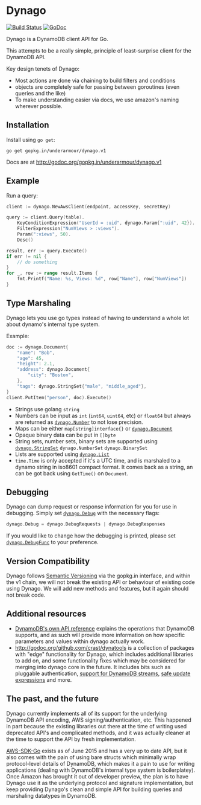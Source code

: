 Dynago
======

[![Build Status](https://travis-ci.org/underarmour/dynago.svg?branch=master)](https://travis-ci.org/underarmour/dynago) [![GoDoc](https://godoc.org/gopkg.in/underarmour/dynago.v1?status.svg)](https://godoc.org/gopkg.in/underarmour/dynago.v1)

Dynago is a DynamoDB client API for Go.

This attempts to be a really simple, principle of least-surprise client for the DynamoDB API.

Key design tenets of Dynago:

 * Most actions are done via chaining to build filters and conditions
 * objects are completely safe for passing between goroutines (even queries and the like)
 * To make understanding easier via docs, we use amazon's naming wherever possible.

Installation
------------
Install using `go get`:

    go get gopkg.in/underarmour/dynago.v1

Docs are at http://godoc.org/gopkg.in/underarmour/dynago.v1

Example
-------

Run a query:

```go
client := dynago.NewAwsClient(endpoint, accessKey, secretKey)

query := client.Query(table).
	KeyConditionExpression("UserId = :uid", dynago.Param{":uid", 42}).
	FilterExpression("NumViews > :views").
	Param(":views", 50).
	Desc()

result, err := query.Execute()
if err != nil {
	// do something
}
for _, row := range result.Items {
	fmt.Printf("Name: %s, Views: %d", row["Name"], row["NumViews"])
}
```

Type Marshaling
---------------

Dynago lets you use go types instead of having to understand a whole lot about dynamo's internal type system.

Example:

```go
doc := dynago.Document{
	"name": "Bob",
	"age": 45,
	"height": 2.1,
	"address": dynago.Document{
		"city": "Boston",
	},
	"tags": dynago.StringSet{"male", "middle_aged"},
}
client.PutItem("person", doc).Execute()
```

 * Strings use golang `string`
 * Numbers can be input as `int` (`int64`, `uint64`, etc) or `float64` but always are returned as [`dynago.Number`][dynagoNumber] to not lose precision.
 * Maps can be either `map[string]interface{}` or [`dynago.Document`][dynagoDocument]
 * Opaque binary data can be put in `[]byte`
 * String sets, number sets, binary sets are supported using [`dynago.StringSet`][dynagoStringSet] `dynago.NumberSet` `dynago.BinarySet`
 * Lists are supported using [`dynago.List`][dynagoList]
 * `time.Time` is only accepted if it's a UTC time, and is marshaled to a dynamo string in iso8601 compact format. It comes back as a string, an can be got back using `GetTime()` on `Document`.

[dynagoDocument]: http://godoc.org/gopkg.in/underarmour/dynago.v1#Document
[dynagoList]: http://godoc.org/gopkg.in/underarmour/dynago.v1#List
[dynagoNumber]: http://godoc.org/gopkg.in/underarmour/dynago.v1#Number
[dynagoStringSet]: http://godoc.org/gopkg.in/underarmour/dynago.v1#StringSet

Debugging
---------

Dynago can dump request or response information for you for use in debugging.
Simply set [`dynago.Debug`][dynagoDebug] with the necessary flags:

```go
dynago.Debug = dynago.DebugRequests | dynago.DebugResponses
```

If you would like to change how the debugging is printed, please set [`dynago.DebugFunc`][dynagoDebugFunc] to your preference.

[dynagoDebug]: http://godoc.org/gopkg.in/underarmour/dynago.v1#Debug
[dynagoDebugFunc]: http://godoc.org/gopkg.in/underarmour/dynago.v1#DebugFunc

Version Compatibility
---------------------

Dynago follows [Semantic Versioning](http://semver.org/) via the gopkg.in interface, and within the v1 chain, we will not break the existing API or behaviour of existing code using Dynago. We will add new methods and features, but it again should not break code.

Additional resources
--------------------
 * [DynamoDB's own API reference][apireference] explains the operations that DynamoDB supports, and as such will provide more information on how specific parameters and values within dynago actually work.
 * http://godoc.org/github.com/crast/dynatools is a collection of packages with "edge" functionality for Dynago, which includes additional libraries to add on, and some functionality fixes which may be considered for merging into dynago core in the future. It includes bits such as pluggable authentication, [support for DynamoDB streams](http://godoc.org/github.com/crast/dynatools/streamer#Streamer), [safe update expressions](http://godoc.org/github.com/crast/dynatools/safeupdate) and more.

[apireference]: http://docs.aws.amazon.com/amazondynamodb/latest/APIReference/Welcome.html

The past, and the future
------------------------

Dynago currently implements all of its support for the underlying DynamoDB API encoding, AWS signing/authentication, etc. This happened in part because the existing libraries out there at the time of writing used deprecated API's and complicated methods, and it was actually cleaner at the time to support the API by fresh implementation.

[AWS-SDK-Go](https://github.com/aws/aws-sdk-go) exists as of June 2015 and has a very up to date API, but it also comes with the pain of using bare structs which minimally wrap protocol-level details of DynamoDB, which makes it a pain to use for writing applications (dealing with DynamoDB's internal type system is boilerplatey). Once Amazon has brought it out of developer preview, the plan is to have Dynago use it as the underlying protocol and signature implementation, but keep providing Dynago's clean and simple API for building queries and marshaling datatypes in DynamoDB.
